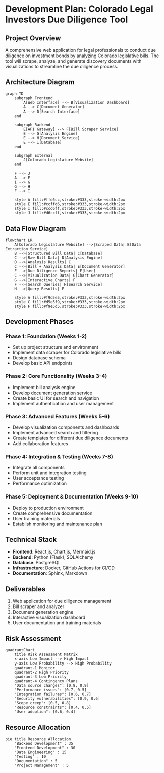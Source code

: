 # Development Plan: Colorado Legal Investors Due Diligence Tool

## Project Overview
A comprehensive web application for legal professionals to conduct due diligence on investment bonds by analyzing Colorado legislative bills. The tool will scrape, analyze, and generate discovery documents with visualizations to streamline the due diligence process.

## Architecture Diagram

```mermaid
graph TD
    subgraph Frontend
        A[Web Interface] --> B[Visualization Dashboard]
        A --> C[Document Generator]
        A --> D[Search Interface]
    end
    
    subgraph Backend
        E[API Gateway] --> F[Bill Scraper Service]
        E --> G[Analysis Engine]
        E --> H[Document Service]
        E --> I[Database]
    end
    
    subgraph External
        J[Colorado Legislature Website]
    end
    
    F --> J
    A --> E
    I --> G
    G --> H
    F --> I
    
    style A fill:#ffd6cc,stroke:#333,stroke-width:2px
    style E fill:#ccffd6,stroke:#333,stroke-width:2px
    style I fill:#ccd6ff,stroke:#333,stroke-width:2px
    style J fill:#d6ccff,stroke:#333,stroke-width:2px
```

## Data Flow Diagram

```mermaid
flowchart LR
    A[Colorado Legislature Website] -->|Scraped Data| B[Data Extraction Service]
    B -->|Structured Bill Data| C[Database]
    C -->|Raw Bill Data| D[Analysis Engine]
    D -->|Analysis Results| C
    C -->|Bill + Analysis Data| E[Document Generator]
    E -->|Due Diligence Reports| F[User]
    C -->|Visualization Data| G[Chart Generator]
    G -->|Interactive Charts| F
    F -->|Search Queries| H[Search Service]
    H -->|Query Results| F
    
    style A fill:#f9d5e5,stroke:#333,stroke-width:2px
    style C fill:#d5e5f9,stroke:#333,stroke-width:2px
    style F fill:#f9e5d5,stroke:#333,stroke-width:2px
```

## Development Phases

### Phase 1: Foundation (Weeks 1-2)
- Set up project structure and environment
- Implement data scraper for Colorado legislative bills
- Design database schema
- Develop basic API endpoints

### Phase 2: Core Functionality (Weeks 3-4)
- Implement bill analysis engine
- Develop document generation service
- Create basic UI for search and navigation
- Implement authentication and user management

### Phase 3: Advanced Features (Weeks 5-6)
- Develop visualization components and dashboards
- Implement advanced search and filtering
- Create templates for different due diligence documents
- Add collaboration features

### Phase 4: Integration & Testing (Weeks 7-8)
- Integrate all components
- Perform unit and integration testing
- User acceptance testing
- Performance optimization

### Phase 5: Deployment & Documentation (Weeks 9-10)
- Deploy to production environment
- Create comprehensive documentation
- User training materials
- Establish monitoring and maintenance plan

## Technical Stack

- **Frontend**: React.js, Chart.js, Mermaid.js
- **Backend**: Python (Flask), SQLAlchemy
- **Database**: PostgreSQL
- **Infrastructure**: Docker, GitHub Actions for CI/CD
- **Documentation**: Sphinx, Markdown

## Deliverables

1. Web application for due diligence management
2. Bill scraper and analyzer
3. Document generation engine
4. Interactive visualization dashboard
5. User documentation and training materials

## Risk Assessment

```mermaid
quadrantChart
    title Risk Assessment Matrix
    x-axis Low Impact --> High Impact
    y-axis Low Probability --> High Probability
    quadrant-1 Monitor
    quadrant-2 High Priority
    quadrant-3 Low Priority
    quadrant-4 Contingency Plans
    "Data source changes": [0.8, 0.9]
    "Performance issues": [0.7, 0.5]
    "Integration failures": [0.6, 0.7]
    "Security vulnerabilities": [0.9, 0.6]
    "Scope creep": [0.5, 0.8]
    "Resource constraints": [0.4, 0.5]
    "User adoption": [0.6, 0.4]
```

## Resource Allocation

```mermaid
pie title Resource Allocation
    "Backend Development" : 35
    "Frontend Development" : 30
    "Data Engineering" : 15
    "Testing" : 10
    "Documentation" : 5
    "Project Management" : 5
```

